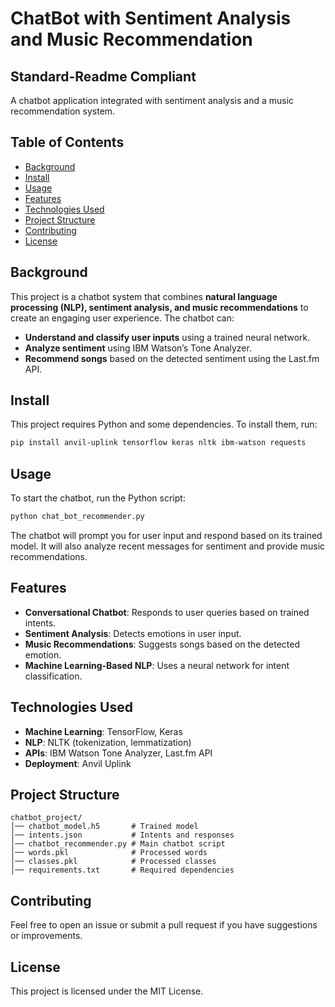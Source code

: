 # ChatBot with Sentiment Analysis and Music Recommendation

## Standard-Readme Compliant

A chatbot application integrated with sentiment analysis and a music recommendation system.

## Table of Contents
- [Background](#background)
- [Install](#install)
- [Usage](#usage)
- [Features](#features)
- [Technologies Used](#technologies-used)
- [Project Structure](#project-structure)
- [Contributing](#contributing)
- [License](#license)

## Background
This project is a chatbot system that combines **natural language processing (NLP), sentiment analysis, and music recommendations** to create an engaging user experience. The chatbot can:
- **Understand and classify user inputs** using a trained neural network.
- **Analyze sentiment** using IBM Watson’s Tone Analyzer.
- **Recommend songs** based on the detected sentiment using the Last.fm API.

## Install
This project requires Python and some dependencies. To install them, run:

```sh
pip install anvil-uplink tensorflow keras nltk ibm-watson requests
```

## Usage
To start the chatbot, run the Python script:

```sh
python chat_bot_recommender.py
```

The chatbot will prompt you for user input and respond based on its trained model. It will also analyze recent messages for sentiment and provide music recommendations.

## Features
- **Conversational Chatbot**: Responds to user queries based on trained intents.
- **Sentiment Analysis**: Detects emotions in user input.
- **Music Recommendations**: Suggests songs based on the detected emotion.
- **Machine Learning-Based NLP**: Uses a neural network for intent classification.

## Technologies Used
- **Machine Learning**: TensorFlow, Keras
- **NLP**: NLTK (tokenization, lemmatization)
- **APIs**: IBM Watson Tone Analyzer, Last.fm API
- **Deployment**: Anvil Uplink

## Project Structure
```
chatbot_project/
│── chatbot_model.h5       # Trained model
│── intents.json           # Intents and responses
│── chatbot_recommender.py # Main chatbot script
│── words.pkl              # Processed words
│── classes.pkl            # Processed classes
│── requirements.txt       # Required dependencies
```

## Contributing
Feel free to open an issue or submit a pull request if you have suggestions or improvements.

## License
This project is licensed under the MIT License.

